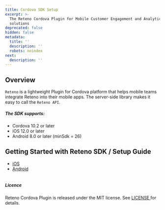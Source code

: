 ```yaml
---
title: Cordova SDK Setup
excerpt: >-
  The Reteno Cordova Plugin for Mobile Customer Engagement and Analytics
  solutions
deprecated: false
hidden: false
metadata:
  title: ''
  description: ''
  robots: noindex
next:
  description: ''
---
```

## Overview

`Reteno` is a lightweight Plugin for Cordova platform that helps mobile teams integrate Reteno into their mobile apps. The server-side library makes it easy to call the `Reteno API`.

##### The SDK supports:

* Cordova 10.2 or later
* iOS 12.0 or later
* Android 8.0 or later (minSdk = 26)

## Getting Started with Reteno SDK / Setup Guide

* [iOS](https://docs.yespo.io/reference/cordova-ios-sdk-setup)
* [Android](https://docs.yespo.io/reference/cordova-android-sdk-setup)\
  ​

##### Licence

Reteno Cordova Plugin is released under the MIT license. See <a rel="nofollow" href="https://github.com/reteno-com/reteno-mobile-react-native-sdk/blob/main/LICENSE"> LICENSE </a> for details.

